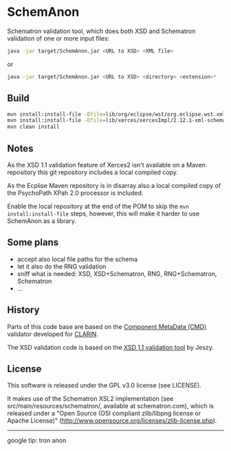 SchemAnon
=========

Schematron validation tool, which does both XSD and Schematron
validation of one or more input files:

```sh
java -jar target/SchemAnon.jar <URL to XSD> <XML file>
```

or

```sh
java -jar target/SchemAnon.jar <URL to XSD> <directory> <extension>*
```

Build
-----

```sh
mvn install:install-file -Dfile=lib/org/eclipse/wst/org.eclipse.wst.xml.xpath2.processor/1.2.0/org.eclipse.wst.xml.xpath2.processor-1.2.0.jar -DgroupId=org.eclipse.wst -DartifactId=org.eclipse.wst.xml.xpath2.processor -Dversion=1.2.0 -Dpackaging=jar
mvn install:install-file -Dfile=lib/xerces/xercesImpl/2.12.1-xml-schema-1.1/xercesImpl-2.12.1-xml-schema-1.1.jar -DpomFile=lib/xerces/xercesImpl/2.12.1-xml-schema-1.1/xercesImpl-2.12.1-xml-schema-1.1.pom -DgroupId=xerces -DartifactId=xercesImpl -Dversion=2.12.1-xml-schema-1.1 -Dpackaging=jar
mvn clean install
```

Notes
-----

As the XSD 1.1 validation feature of Xerces2 isn't available on a Maven
repository this git repository includes a local compiled copy.

As the Ecplise Maven repository is in disarray also a local compiled copy
of the PsychoPath XPah 2.0 processor is included.

Enable the local repository at the end of the POM to skip the `mvn install:install-file` steps, however, this will make it harder to use SchemAnon as a library.

Some plans
----------
* accept also local file paths for the schema
* let it also do the RNG validation
* sniff what is needed: XSD, XSD+Schematron, RNG, RNG+Schematron, Schematron
* ...

History
-------
Parts of this code base are based on the [Component MetaData (CMD)](http://www.clarin.eu/cmdi/) validator
developed for [CLARIN](http://www.clarin.eu).

The XSD validation code is based on the [XSD 1.1 validation
tool](http://jeszysblog.wordpress.com/2012/09/27/free-and-open-source-xsd-1-1-validation-tool/) by Jeszy.

License
-------
This software is released under the GPL v3.0 license (see LICENSE).

It makes use of the Schematron XSL2 implementation (see src/main/resources/schematron/, available at schematron.com), which is released under a "Open Source (OSI compliant zlib/libpng license or Apache License)" (http://www.opensource.org/licenses/zlib-license.php).

---
google tip: tron anon
